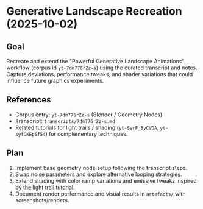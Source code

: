 # Generative Landscape Recreation (2025-10-02)

## Goal
Recreate and extend the "Powerful Generative Landscape Animations" workflow (corpus id `yt-7dm776rZz-s`) using the curated transcript and notes. Capture deviations, performance tweaks, and shader variations that could influence future graphics experiments.

## References
- Corpus entry: `yt-7dm776rZz-s` (Blender / Geometry Nodes)
- Transcript: `transcripts/7dm776rZz-s.md`
- Related tutorials for light trails / shading (`yt-SerF_8yCVDA`, `yt-syfDKEpSf54`) for complementary techniques.

## Plan
1. Implement base geometry node setup following the transcript steps.
2. Swap noise parameters and explore alternative looping strategies.
3. Extend shading with color ramp variations and emissive tweaks inspired by the light trail tutorial.
4. Document render performance and visual results in `artefacts/` with screenshots/renders.
